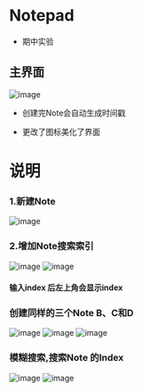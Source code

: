 # Notepad
* 期中实验

## 主界面  

![image](https://github.com/xiaoaini12138/Notepad/blob/master/screenshot/09.png)

* 创建完Note会自动生成时间戳

* 更改了图标美化了界面

# 说明

### 1.新建Note

![image](https://github.com/xiaoaini12138/Notepad/blob/master/screenshot/01.png)

### 2.增加Note搜索索引

![image](https://github.com/xiaoaini12138/Notepad/blob/master/screenshot/02.png)
![image](https://github.com/xiaoaini12138/Notepad/blob/master/screenshot/03.png)
#### 输入index 后左上角会显示index


### 创建同样的三个Note B、C和D

![image](https://github.com/xiaoaini12138/Notepad/blob/master/screenshot/04.png)
![image](https://github.com/xiaoaini12138/Notepad/blob/master/screenshot/05.png)
![image](https://github.com/xiaoaini12138/Notepad/blob/master/screenshot/06.png)

### 模糊搜索,搜索Note 的Index 

![image](https://github.com/xiaoaini12138/Notepad/blob/master/screenshot/07.png)
![image](https://github.com/xiaoaini12138/Notepad/blob/master/screenshot/08.png)

